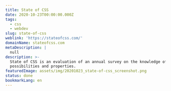 ```yaml
---
title: State of CSS
date: 2020-10-23T00:00:00.000Z
tags:
  - css
  - webdev
slug: state-of-css
weblink: 'https://stateofcss.com/'
domainName: stateofcss.com
metaDescription: |
  null
description: >-
  State of CSS is an evaluation of an annual survey on the knowledge of CSS
  possibilities and properties.
featuredImage: assets/img/20201023_state-of-css_screenshot.png
status: done
bookmarkLang: en
---
```


